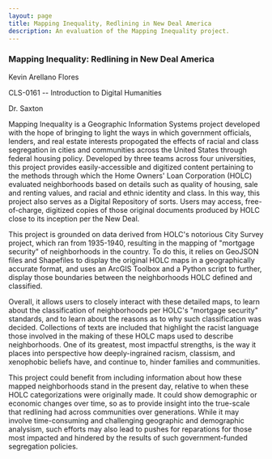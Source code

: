 ```yaml
---
layout: page
title: Mapping Inequality, Redlining in New Deal America
description: An evaluation of the Mapping Inequality project.
---
```


### Mapping Inequality: Redlining in New Deal America
Kevin Arellano Flores

CLS-0161 -- Introduction to Digital Humanities

Dr. Saxton

Mapping Inequality is a Geographic Information Systems project developed with the hope of bringing to light the ways in which government officials, lenders, and real estate interests propogated the effects of racial and class segregation in cities and communities across the United States through federal housing policy. Developed by three teams across four universities, this project provides easily-accessible and digitized content pertaining to the methods through which the Home Owners' Loan Corporation (HOLC) evaluated neighborhoods based on details such as quality of housing, sale and renting values, and racial and ethnic identity and class. In this way, this project also serves as a Digital Repository of sorts. Users may access, free-of-charge, digitized copies of those original documents produced by HOLC close to its inception per the New Deal.

This project is grounded on data derived from HOLC's notorious City Survey project, which ran from 1935-1940, resulting in the mapping of "mortgage security" of neighborhoods in the country. To do this, it relies on GeoJSON files and Shapefiles to display the original HOLC maps in a geographically accurate format, and uses an ArcGIS Toolbox and a Python script to further, display those boundaries between the neighborhoods HOLC defined and classified. 

Overall, it allows users to closely interact with these detailed maps, to learn about the classification of neighborhoods per HOLC's "mortgage security" standards, and to learn about the reasons as to why such classification was decided. Collections of texts are included that highlight the racist language those involved in the making of these HOLC maps used to describe neighborhoods. One of its greatest, most impactful strengths, is the way it places into perspective how deeply-ingrained racism, classism, and xenophobic beliefs have, and continue to, hinder families and communities. 

This project could benefit from including information about how these mapped neighborhoods stand in the present day, relative to when these HOLC categorizations were originally made. It could show demographic or economic changes over time, so as to provide insight into the true-scale that redlining had across communities over generations. While it may involve time-consuming and challenging geographic and demographic analysism, such efforts may also lead to pushes for reparations for those most impacted and hindered by the results of such government-funded segregation policies.
